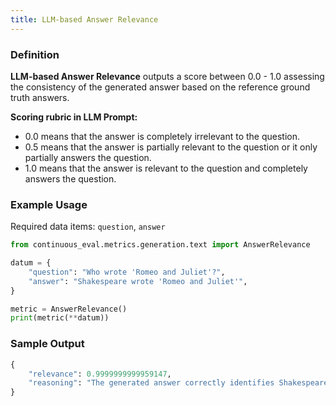 ```yaml
---
title: LLM-based Answer Relevance
---
```


### Definition

**LLM-based Answer Relevance** outputs a score between 0.0 - 1.0 assessing the consistency of the generated answer based on the reference ground truth answers.

**Scoring rubric in LLM Prompt:**

- 0.0 means that the answer is completely irrelevant to the question.
- 0.5 means that the answer is partially relevant to the question or it only partially answers the question.
- 1.0 means that the answer is relevant to the question and completely answers the question.

### Example Usage

Required data items: `question`, `answer`

```python
from continuous_eval.metrics.generation.text import AnswerRelevance

datum = {
    "question": "Who wrote 'Romeo and Juliet'?",
    "answer": "Shakespeare wrote 'Romeo and Juliet'",
}

metric = AnswerRelevance()
print(metric(**datum))
```

### Sample Output

```python
{
    "relevance": 0.9999999999959147,
    "reasoning": "The generated answer correctly identifies Shakespeare as the author of 'Romeo and Juliet'.",
}

```
